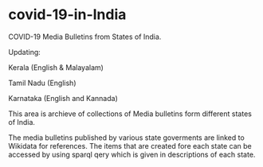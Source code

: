 # covid-19-in-India
COVID-19 Media Bulletins from States of India.

Updating:

 Kerala (English & Malayalam)
 
 Tamil Nadu (English)
 
 Karnataka (English and Kannada)


This area is archieve of collections of Media bulletins form different states of India.

The media bulletins published by various state goverments are linked to Wikidata for references. The items that are created fore each state can be accessed by using sparql qery which is given in descriptions of each state.
